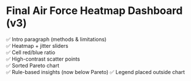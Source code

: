 
# Final Air Force Heatmap Dashboard (v3)

✅ Intro paragraph (methods & limitations)  
✅ Heatmap + jitter sliders  
✅ Cell red/blue ratio  
✅ High-contrast scatter points  
✅ Sorted Pareto chart  
✅ Rule-based insights (now below Pareto)
✅ Legend placed outside chart  
